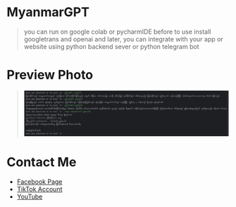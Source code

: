 # MyanmarGPT
> you can run on google colab or pycharmIDE
> before to use install googletrans and openai
> and later, you can integrate with your app or website using python backend sever or python telegram bot
# Preview Photo
> ![preview photo](https://github.com/kowinhtike/MyanmarGPT/blob/main/preview.png?raw=true)
# Contact Me
- [Facebook Page](https://www.facebook.com/profile.php?id=61557037974996)
- [TikTok Account](https://www.tiktok.com/@itbywinhtike)
- [YouTube](https://www.youtube.com/@ITByWinHtike)

